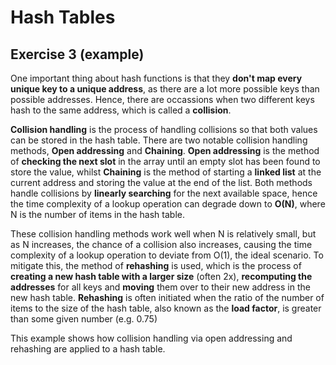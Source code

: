 # Hash Tables

## Exercise 3 (example)

One important thing about hash functions is that they **don't map every unique key to a unique address**, as there are a lot more possible keys than possible addresses. Hence, there are occassions when two different keys hash to the same address, which is called a **collision**.

**Collision handling** is the process of handling collisions so that both values can be stored in the hash table. There are two notable collision handling methods, **Open addressing** and **Chaining**. **Open addressing** is the method of **checking the next slot** in the array until an empty slot has been found to store the value, whilst **Chaining** is the method of starting a **linked list** at the current address and storing the value at the end of the list. Both methods handle collisions by **linearly searching** for the next available space, hence the time complexity of a lookup operation can degrade down to **O(N)**, where N is the number of items in the hash table.

These collision handling methods work well when N is relatively small, but as N increases, the chance of a collision also increases, causing the time complexity of a lookup operation to deviate from O(1), the ideal scenario. To mitigate this, the method of **rehashing** is used, which is the process of **creating a new hash table with a larger size** (often 2x), **recomputing the addresses** for all keys and **moving** them over to their new address in the new hash table. **Rehashing** is often initiated when the ratio of the number of items to the size of the hash table, also known as the **load factor**, is greater than some given number (e.g. 0.75)

This example shows how collision handling via open addressing and rehashing are applied to a hash table.
